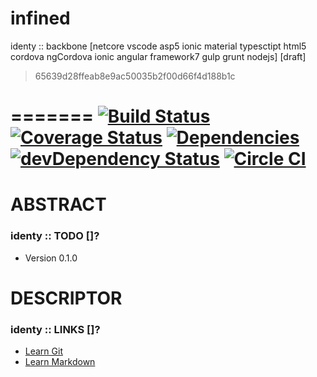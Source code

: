 
# infined
identy :: backbone [netcore vscode asp5 ionic material typesctipt html5 cordova ngCordova ionic angular framework7 gulp grunt nodejs] [draft]

> 65639d28ffeab8e9ac50035b2f00d66f4d188b1c

=======
[![Build Status](https://travis-ci.org/identy/infined.svg?branch=master)](https://travis-ci.org/identy/infined)
[![Coverage Status](https://coveralls.io/repos/identy/infined/badge.svg?branch=master&service=github)](https://coveralls.io/github/identy/infined?branch=master)
[![Dependencies](https://david-dm.org/identy/infined.svg)](https://david-dm.org/identy/infined)
[![devDependency Status](https://david-dm.org/identy/infined/dev-status.svg)](https://david-dm.org/identy/infined#info=devDependencies)
[![Circle CI](https://circleci.com/gh/identy/infined.svg?style=shield&circle-token=d6262ca6446110eddc3e5d6385520620b301274b)](https://circleci.com/gh/identy/infined)
=======

# ABSTRACT #

### identy :: TODO []? ###

* Version 0.1.0

# DESCRIPTOR #

### identy :: LINKS []? ###

* [Learn Git](https://www.atlassian.com/git/)
* [Learn Markdown](https://bitbucket.org/tutorials/markdowndemo)

